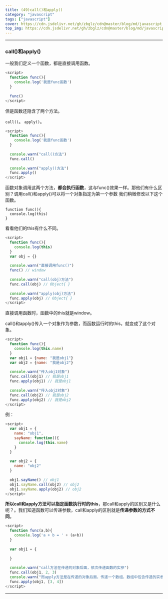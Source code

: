 ```yaml
---
title: (49)call()和apply()
category: "javascript"
tags: ["javascript"]
cover: https://cdn.jsdelivr.net/gh/zbglz/cdn@master/blog/md/javascript.svg
top_img: https://cdn.jsdelivr.net/gh/zbglz/cdn@master/blog/md/javascript.svg
---
```


***

### call()和apply()

一般我们定义一个函数，都是直接调用函数。

```js js
<script>  
  function func(){
    console.log('我是func函数')
  }
  
  func()
</script>
```

但是函数还隐含了两个方法。

`call()`。
`apply()`。


```js js
<script>  
  function func(){
    console.log('我是func函数')
  }
  
  console.warn("call()方法")
  func.call()
  
  console.warn("apply()方法")
  func.apply()
</script>
```

函数对象调用这两个方法，**都会执行函数**，这与func()效果一样。那他们有什么区别？调用call()和apply()可以将一个对象指定为第一个参数
我们稍微修改以下这个函数。

    function func(){
      console.log(this)
    }

看看他们的this有什么不同。

```js js
<script>
  function func(){
    console.log(this)
  }
  var obj = {}
  
  console.warn("直接调用func()")
  func() // window
  
  console.warn("call(obj)方法")
  func.call(obj) // Object{ }
  
  console.warn("apply(obj)方法")
  func.apply(obj) // Object{ }
</script>
```

直接调用函数时，函数中的this就是window。

call()和apply()传入一个对象作为参数，而函数运行时的this，就变成了这个对象。

```js js
<script>
  function func(){
    console.log(this.name)
  }
  var obj1 = {name: "我是obj1"}
  var obj2 = {name: "我是obj2"}
  
  console.warn("传入obj1对象")
  func.call(obj1) // 我是obj1
  func.apply(obj1) // 我是obj1
  
  console.warn("传入obj2对象")
  func.call(obj2) // 我是obj2
  func.apply(obj2) // 我是obj2
</script>
```

例：

```js js
<script>
  var obj1 = {
    name: "obj1",
    sayName: function(){
      console.log(this.name)
    }
  }
  
  var obj2 = {
    name: "obj2"
  }
  
  obj1.sayName() // obj1
  obj1.sayName.call(obj2) // obj2
  obj1.sayName.apply(obj2) // obj2
</script>
```

**所以call和apply方法可以指定函数执行时的this**，那call和apply的区别又是什么呢？。我们知道函数可以传递参数，call和apply的区别就是**传递参数的方式不同**。


```js js
<script>
  function func(a,b){
    console.log('a + b = ' + (a+b))
  }
  
  var obj1 = {
    
  }
  
  console.warn("call方法在传递的对象后面，依次传递函数的实参")
  func.call(obj1, 2, 3)
  console.warn("而apply方法是在传递的对象后面，传递一个数组，数组中包含传递的实参")
  func.apply(obj1, [3, 4])
</script>
```


***